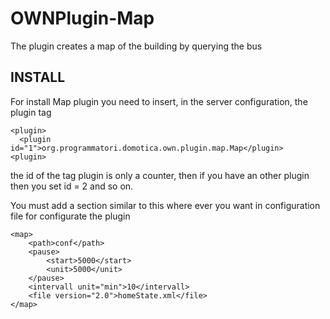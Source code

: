 OWNPlugin-Map
================
The plugin creates a map of the building by querying the bus

INSTALL
-------

For install Map plugin you need to insert, in the server configuration, the plugin tag

```
<plugin>
  <plugin id="1">org.programmatori.domotica.own.plugin.map.Map</plugin>
<plugin>
```

the id of the tag plugin is only a counter, then if you have an other plugin then you set id = 2 and so on.

You must add a section similar to this where ever you want in configuration file for configurate the plugin
```
<map>
	<path>conf</path>
	<pause>
		<start>5000</start>
		<unit>5000</unit>
	</pause>
	<intervall unit="min">10</intervall>
	<file version="2.0">homeState.xml</file>
</map>
```
